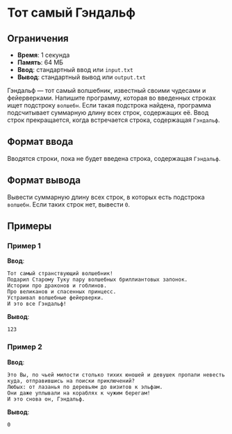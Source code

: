 # Тот самый Гэндальф

## Ограничения
- **Время**: 1 секунда
- **Память**: 64 МБ
- **Ввод**: стандартный ввод или `input.txt`
- **Вывод**: стандартный вывод или `output.txt`


Гэндальф — тот самый волшебник, известный своими чудесами и фейерверками. Напишите программу, которая во введенных строках ищет подстроку `волшебн`. Если такая подстрока найдена, программа подсчитывает суммарную длину всех строк, содержащих её. Ввод строк прекращается, когда встречается строка, содержащая `Гэндальф`.

## Формат ввода
Вводятся строки, пока не будет введена строка, содержащая `Гэндальф`.

## Формат вывода
Вывести суммарную длину всех строк, в которых есть подстрока `волшебн`. Если таких строк нет, вывести `0`.

## Примеры

### Пример 1
**Ввод**:
```
Тот самый странствующий волшебник!
Подарил Старому Туку пару волшебных бриллиантовых запонок.
Истории про драконов и гоблинов.
Про великанов и спасенных принцесс.
Устраивал волшебные фейерверки.
И это все Гэндальф!
```
**Вывод**:
```
123
```

### Пример 2
**Ввод**:
```
Это Вы, по чьей милости столько тихих юношей и девушек пропали невесть куда, отправившись на поиски приключений?
Любых: от лазанья по деревьям до визитов к эльфам.
Они даже уплывали на кораблях к чужим берегам!
И это снова он, Гэндальф.
```
**Вывод**:
```
0
```